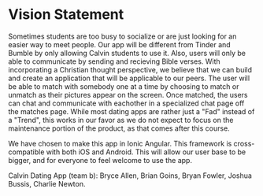 # Vision Statement

Sometimes students are too busy to socialize or are just looking for an easier way to meet people. Our app will be different from Tinder and Bumble by only allowing Calvin students to use it. Also, users will only be able to communicate by sending and recieving Bible verses. With incorporating a Christian thought perspective, we believe that we can build and create an application that will be applicable to our peers. The user will be able to match with somebody one at a time by choosing to match or unmatch as their pictures appear on the screen. Once matched, the users can chat and communicate with eachother in a specialized chat page off the matches page. While most dating apps are rather just a "Fad" instead of a "Trend", this works in our favor as we do not expect to focus on the maintenance portion of the product, as that comes after this course. 

We have chosen to make this app in Ionic Angular. This framework is cross-compatible with both iOS and Android. This will allow our user base to be bigger, and for everyone to feel welcome to use the app. 

Calvin Dating App (team b): Bryce Allen, Brian Goins, Bryan Fowler, Joshua Bussis, Charlie Newton.
